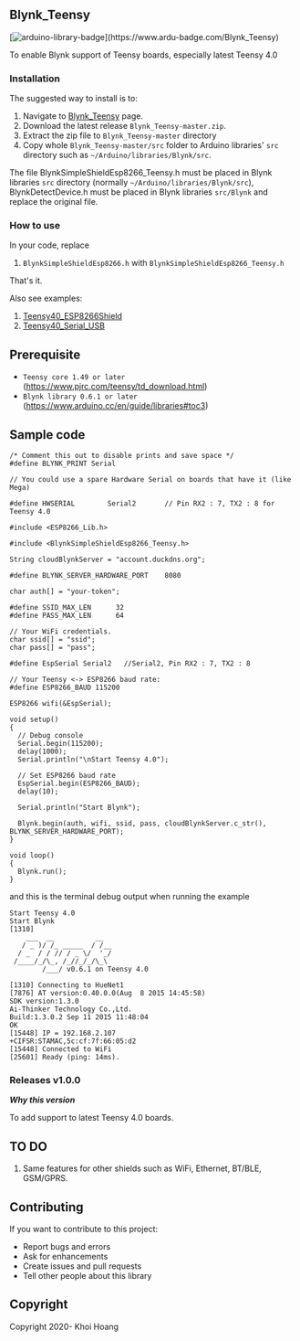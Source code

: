 ## Blynk_Teensy

[![arduino-library-badge](https://www.ardu-badge.com/badge/Blynk_Teensy.svg?)](https://www.ardu-badge.com/Blynk_Teensy)

To enable Blynk support of Teensy boards, especially latest Teensy 4.0

### Installation

The suggested way to install is to:

1. Navigate to [Blynk_Teensy](https://github.com/khoih-prog/Blynk_Teensy) page.
2. Download the latest release `Blynk_Teensy-master.zip`.
3. Extract the zip file to `Blynk_Teensy-master` directory 
4. Copy whole `Blynk_Teensy-master/src` folder to Arduino libraries' `src` directory such as `~/Arduino/libraries/Blynk/src`.

The file BlynkSimpleShieldEsp8266_Teensy.h must be placed in Blynk libraries `src` directory (normally `~/Arduino/libraries/Blynk/src`), BlynkDetectDevice.h must be placed in Blynk libraries `src/Blynk` and replace the original file.


### How to use

In your code, replace
1. `BlynkSimpleShieldEsp8266.h` with `BlynkSimpleShieldEsp8266_Teensy.h`

That's it.

Also see examples: 
1. [Teensy40_ESP8266Shield](examples/Teensy40_ESP8266Shield)
2. [Teensy40_Serial_USB](examples/Teensy40_Serial_USB)


## Prerequisite
* `Teensy core 1.49 or later`  (https://www.pjrc.com/teensy/td_download.html)
* `Blynk library 0.6.1 or later` (https://www.arduino.cc/en/guide/libraries#toc3)

## Sample code
```
/* Comment this out to disable prints and save space */
#define BLYNK_PRINT Serial

// You could use a spare Hardware Serial on boards that have it (like Mega)

#define HWSERIAL        Serial2       // Pin RX2 : 7, TX2 : 8 for Teensy 4.0

#include <ESP8266_Lib.h>

#include <BlynkSimpleShieldEsp8266_Teensy.h>

String cloudBlynkServer = "account.duckdns.org";

#define BLYNK_SERVER_HARDWARE_PORT    8080

char auth[] = "your-token";

#define SSID_MAX_LEN      32
#define PASS_MAX_LEN      64

// Your WiFi credentials.
char ssid[] = "ssid";
char pass[] = "pass";

#define EspSerial Serial2   //Serial2, Pin RX2 : 7, TX2 : 8

// Your Teensy <-> ESP8266 baud rate:
#define ESP8266_BAUD 115200

ESP8266 wifi(&EspSerial);

void setup() 
{
  // Debug console
  Serial.begin(115200);
  delay(1000);
  Serial.println("\nStart Teensy 4.0");

  // Set ESP8266 baud rate
  EspSerial.begin(ESP8266_BAUD);
  delay(10);

  Serial.println("Start Blynk");

  Blynk.begin(auth, wifi, ssid, pass, cloudBlynkServer.c_str(), BLYNK_SERVER_HARDWARE_PORT);
}

void loop()
{
  Blynk.run();
}
```

and this is the terminal debug output when running the example

```
Start Teensy 4.0
Start Blynk
[1310] 
    ___  __          __
   / _ )/ /_ _____  / /__
  / _  / / // / _ \/  '_/
 /____/_/\_, /_//_/_/\_\
        /___/ v0.6.1 on Teensy 4.0

[1310] Connecting to HueNet1
[7876] AT version:0.40.0.0(Aug  8 2015 14:45:58)
SDK version:1.3.0
Ai-Thinker Technology Co.,Ltd.
Build:1.3.0.2 Sep 11 2015 11:48:04
OK
[15448] IP = 192.168.2.107
+CIFSR:STAMAC,5c:cf:7f:66:05:d2
[15448] Connected to WiFi
[25601] Ready (ping: 14ms).
```

### Releases v1.0.0

***Why this version***

To add support to latest Teensy 4.0 boards. 

## TO DO

1. Same features for other shields such as WiFi, Ethernet, BT/BLE, GSM/GPRS.

## Contributing

If you want to contribute to this project:
- Report bugs and errors
- Ask for enhancements
- Create issues and pull requests
- Tell other people about this library

## Copyright

Copyright 2020- Khoi Hoang

